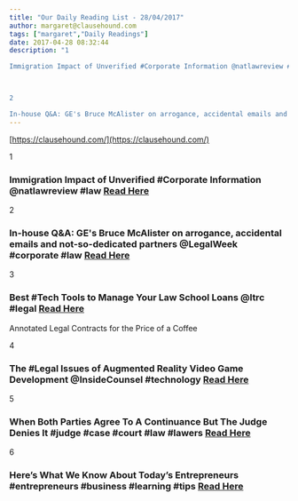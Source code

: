 ```yaml
---
title: "Our Daily Reading List - 28/04/2017"
author: margaret@clausehound.com
tags: ["margaret","Daily Readings"]
date: 2017-04-28 08:32:44
description: "1

Immigration Impact of Unverified #Corporate Information @natlawreview #law  Read Here



2

In-house Q&A: GE's Bruce McAlister on arrogance, accidental emails and not-so-dedicated partners @LegalW..."
---
```


[https://clausehound.com/](https://clausehound.com/)

1

### Immigration Impact of Unverified #Corporate Information @natlawreview #law  [Read Here](https://goo.gl/td9nbu)

2

### In-house Q&A: GE's Bruce McAlister on arrogance, accidental emails and not-so-dedicated partners @LegalWeek #corporate #law [Read Here](https://goo.gl/KWnEPJ)

3

### Best #Tech Tools to Manage Your Law School Loans @ltrc #legal  [Read Here](https://goo.gl/pufmmv)

Annotated Legal Contracts
for the Price of a Coffee

4

### The #Legal Issues of Augmented Reality Video Game Development @InsideCounsel #technology  [Read Here](https://goo.gl/9rgFw9)

5

### When Both Parties Agree To A Continuance But The Judge Denies It #judge #case #court #law #lawers [Read Here](https://www.pinterest.com/pin/488218415840189179/)

6

### Here’s What We Know About Today’s Entrepreneurs #entrepreneurs #business #learning #tips [Read Here](http://www.success.com/article/heres-what-we-know-about-todays-entrepreneurs)